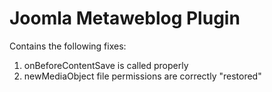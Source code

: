 Joomla Metaweblog Plugin
========================
Contains the following fixes:

1. onBeforeContentSave is called properly
2. newMediaObject file permissions are correctly "restored"

